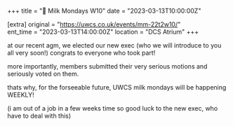 +++
title = "🥛 Milk Mondays W10"
date = "2023-03-13T10:00:00Z"

[extra]
original = "https://uwcs.co.uk/events/mm-22t2w10/"    
ent_time = "2023-03-13T14:00:00Z"
location = "DCS Atrium"
+++

at our recent agm, we elected our new exec (who we will introduce to you all very soon!) congrats to everyone who took part!

more importantly, members submitted their very serious motions and seriously voted on them.

thats why, for the forseeable future, UWCS milk mondays will be happening WEEKLY!

(i am out of a job in a few weeks time so good luck to the new exec, who have to deal with this)
